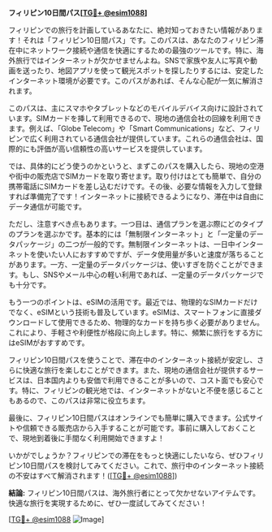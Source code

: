 **フィリピン10日間パス[[TG💪+ @esim1088](https://t.me/s/esim1088)]**

フィリピンでの旅行を計画しているあなたに、絶対知っておきたい情報があります！それは「フィリピン10日間パス」です。このパスは、あなたのフィリピン滞在中にネットワーク接続や通信を快適にするための最強のツールです。特に、海外旅行ではインターネットが欠かせませんよね。SNSで家族や友人に写真や動画を送ったり、地図アプリを使って観光スポットを探したりするには、安定したインターネット環境が必要です。このパスがあれば、そんな心配が一気に解消されます。

このパスは、主にスマホやタブレットなどのモバイルデバイス向けに設計されています。SIMカードを挿して利用できるので、現地の通信会社の回線を利用できます。例えば、「Globe Telecom」や「Smart Communications」など、フィリピンで広く利用されている通信会社が提供しています。これらの通信会社は、国際的にも評価が高い信頼性の高いサービスを提供しています。

では、具体的にどう使うのかというと、まずこのパスを購入したら、現地の空港や街中の販売店でSIMカードを取り寄せます。取り付けはとても簡単で、自分の携帯電話にSIMカードを差し込むだけです。その後、必要な情報を入力して登録すれば準備完了です！インターネットに接続できるようになり、滞在中は自由にデータ通信が可能です。

ただし、注意すべき点もあります。一つ目は、通信プランを選ぶ際にどのタイプのプランを選ぶかです。基本的には「無制限インターネット」と「一定量のデータパッケージ」の二つが一般的です。無制限インターネットは、一日中インターネットを使いたい人におすすめですが、データ使用量が多いと速度が落ちることがあります。一方、一定量のデータパッケージは、使いすぎを防ぐことができます。もし、SNSやメール中心の軽い利用であれば、一定量のデータパッケージでも十分です。

もう一つのポイントは、eSIMの活用です。最近では、物理的なSIMカードだけでなく、eSIMという技術も普及しています。eSIMは、スマートフォンに直接ダウンロードして使用できるため、物理的なカードを持ち歩く必要がありません。これにより、手軽さや利便性が格段に向上します。特に、頻繁に旅行をする方にはeSIMがおすすめです。

フィリピン10日間パスを使うことで、滞在中のインターネット接続が安定し、さらに快適な旅行を楽しむことができます。また、現地の通信会社が提供するサービスは、日本国内よりも安価で利用できることが多いので、コスト面でも安心です。特に、フィリピンの観光地では、インターネットがないと不便を感じることもあるので、このパスは非常に役立ちます。

最後に、フィリピン10日間パスはオンラインでも簡単に購入できます。公式サイトや信頼できる販売店から入手することが可能です。事前に購入しておくことで、現地到着後に手間なく利用開始できますよ！

いかがでしょうか？フィリピンでの滞在をもっと快適にしたいなら、ぜひフィリピン10日間パスを検討してみてください。これで、旅行中のインターネット接続の不安はすべて解消されます！([[TG💪+ @esim1088](https://t.me/s/esim1088)])

**結論:** フィリピン10日間パスは、海外旅行者にとって欠かせないアイテムです。快適な旅行を実現するために、ぜひ一度試してみてください！

[[TG💪+ @esim1088](https://t.me/s/esim1088) ![Image](https://i.postimg.cc/Y0z9fWf4/image.png)]